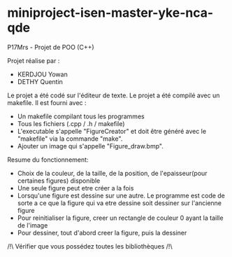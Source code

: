 # miniproject-isen-master-yke-nca-qde

P17Mrs - Projet de POO (C++)

Projet réalise par :
- KERDJOU Yowan
- DETHY Quentin


Le projet a été codé sur l'éditeur de texte. 
Le projet a été compilé avec un makefile.
Il est fourni avec :
- Un makefile compilant tous les programmes
- Tous les fichiers (.cpp / .h / makefile)
- L'executable s'appelle "FigureCreator" et doit être généré avec le "makefile" via la commande "make".
- Ajouter un image qui s'appelle "Figure_draw.bmp".

Resume du fonctionnement:
- Choix de la couleur, de la taille, de la position, de l'epaisseur(pour certaines figures) disponible
- Une seule figure peut etre créer a la fois
- Lorsqu'une figure est dessine sur une autre. Le programme est code de sorte a ce que la figure qui va etre dessine soit dessiner sur l'ancienne figure
- Pour reinitialiser la figure, creer un rectangle de couleur 0 ayant la taille de l'image
- Pour dessiner, tout d'abord creer la figure, puis la dessiner


/!\ Vérifier que vous possédez toutes les bibliothèques /!\

